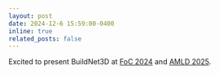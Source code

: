 ```yaml
---
layout: post
date: 2024-12-6 15:59:00-0400
inline: true
related_posts: false
---
```

Excited to present BuildNet3D at [FoC 2024](https://futureofconstruction.net/) and [AMLD 2025](https://2025.appliedmldays.org/).
